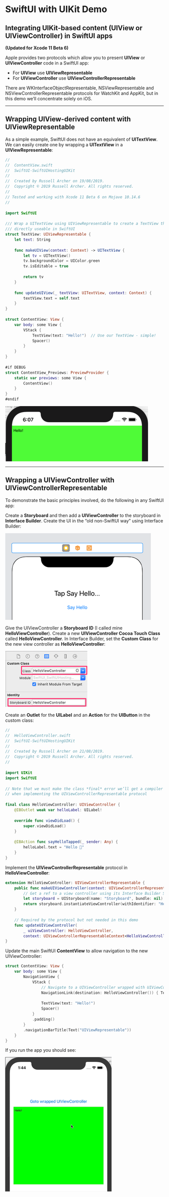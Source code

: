 # SwiftUI with UIKit Demo
## Integrating UIKit-based content (UIView or UIViewController) in SwiftUI apps 
**(Updated for Xcode 11 Beta 6)**

Apple provides two protocols which allow you to present **UIView** or **UIViewController** code in a SwiftUI app:

* For **UIView** use **UIViewRepresentable**
* For **UIViewController** use **UIViewControllerRepresentable**

There are WKInterfaceObjectRepresentable, NSViewRepresentable and NSViewControllerRepresentable protocols for WatchKit and AppKit, 
but in this demo we’ll concentrate solely on iOS.

___

## Wrapping UIView-derived content with UIViewRepresentable
As a simple example, SwiftUI does not have an equivalent of **UITextView**.
We can easily create one by wrapping a **UITextView** in a **UIViewRepresentable**:

``` swift
//
//  ContentView.swift
//  SwiftUI-SwiftUIHostingUIKit
//
//  Created by Russell Archer on 19/08/2019.
//  Copyright © 2019 Russell Archer. All rights reserved.
//
// Tested and working with Xcode 11 Beta 6 on Mojave 10.14.6
//

import SwiftUI

/// Wrap a UITextView using UIViewRepresentable to create a TextView that's
/// directly useable in SwiftUI
struct TextView: UIViewRepresentable {
    let text: String

    func makeUIView(context: Context) -> UITextView {
        let tv = UITextView()
        tv.backgroundColor = UIColor.green
        tv.isEditable = true

        return tv
    }

    func updateUIView(_ textView: UITextView, context: Context) {
        textView.text = self.text
    }
}

struct ContentView: View {
    var body: some View {
        VStack {
            TextView(text: "Hello!")  // Use our TextView - simple!
            Spacer()
        }
    }
}

#if DEBUG
struct ContentView_Previews: PreviewProvider {
    static var previews: some View {
        ContentView()
    }
}
#endif
```

![](./readme-assets/image01.jpg)

___

## Wrapping a UIViewController with UIViewControllerRepresentable
To demonstrate the basic principles involved, do the following in any SwiftUI app:

Create a **Storyboard** and then add a **UIViewController** to the storyboard in **Interface Builder**.
Create the UI in the “old non-SwiftUI way” using Interface Builder:

![](./readme-assets/image02.jpg)

Give the UIViewController a **Storyboard ID** (I called mine **HelloViewController**).
Create a new **UIViewController Cocoa Touch Class** called **HelloViewController**.
In Interface Builder, set the **Custom Class** for the new view controller as **HelloViewController**:

![](./readme-assets/image03.jpg)

Create an **Outlet** for the **UILabel** and an **Action** for the **UIButton** in the custom class:

``` swift
//
//  HelloViewController.swift
//  SwiftUI-SwiftUIHostingUIKit
//
//  Created by Russell Archer on 21/08/2019.
//  Copyright © 2019 Russell Archer. All rights reserved.
//

import UIKit
import SwiftUI

// Note that we must make the class *final* error we’ll get a compiler error
// when implementing the UIViewControllerRepresentable protocol

final class HelloViewController: UIViewController {
    @IBOutlet weak var helloLabel: UILabel!
    
    override func viewDidLoad() {
        super.viewDidLoad()
    }
    
    @IBAction func sayHelloTapped(_ sender: Any) {
        helloLabel.text = "Hello 👋"
    }
}
```

Implement the **UIViewControllerRepresentable** protocol in **HelloViewController**:

``` swift
extension HelloViewController: UIViewControllerRepresentable {
    public func makeUIViewController(context: UIViewControllerRepresentableContext<HelloViewController>) -> HelloViewController {
        // Get a ref to a view controller using its Interface Builder Storyboard ID
        let storyboard = UIStoryboard(name: "Storyboard", bundle: nil)  // Get ref to the storyboard
        return storyboard.instantiateViewController(withIdentifier: "HelloViewController") as! HelloViewController
    }
    
    // Required by the protocol but not needed in this demo
    func updateUIViewController(
        _ uiViewController: HelloViewController,
        context: UIViewControllerRepresentableContext<HelloViewController>) { }
}
```

Update the main SwiftUI **ContentView** to allow navigation to the new UIViewController:

``` swift
struct ContentView: View {
    var body: some View {
        NavigationView {
            VStack {
                // Navigate to a UIViewController wrapped with UIViewControllerRepresentable
                NavigationLink(destination: HelloViewController()) { Text("Goto wrapped UIViewController") }
                
                TextView(text: "Hello!")
                Spacer()
            }
            .padding()
        }
        .navigationBarTitle(Text("UIViewRepresentable"))
    }
}
```
If you run the app you should see:

![](./readme-assets/final.gif)
